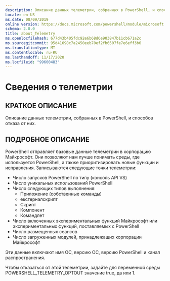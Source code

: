 ```yaml
---
description: Описание данных телеметрии, собранных в PowerShell, и способов отказа от них.
Locale: en-US
ms.date: 08/09/2019
online version: https://docs.microsoft.com/powershell/module/microsoft.powershell.core/about/about_telemetry?view=powershell-7.2&WT.mc_id=ps-gethelp
schema: 2.0.0
title: about_Telemetry
ms.openlocfilehash: 677d43b405fdc92e6b68d6e903847b11cb671a2c
ms.sourcegitcommit: 95d41698c7a2450eeb70ef2fb6507fe7e6eff3b6
ms.translationtype: MT
ms.contentlocale: ru-RU
ms.lasthandoff: 11/17/2020
ms.locfileid: "99600483"
---
```

# <a name="about-telemetry"></a>Сведения о телеметрии

## <a name="short-description"></a>КРАТКОЕ ОПИСАНИЕ

Описание данных телеметрии, собранных в PowerShell, и способов отказа от них.

## <a name="long-description"></a>ПОДРОБНОЕ ОПИСАНИЕ

PowerShell отправляет базовые данные телеметрии в корпорацию Майкрософт.
Они позволяют нам лучше понимать среды, где используется PowerShell, а также приоритизировать новые функции и исправления.
Записываются следующие точки телеметрии:

- Число запусков PowerShell по типу (консоль API VS)
- Число уникальных использований PowerShell
- Число следующих типов выполнения:
  - Приложение (собственные команды)
  - екстерналскрипт
  - Скрипт
  - Компонент
  - Командлет
- Число включенных экспериментальных функций Майкрософт или экспериментальных функций, поставляемых с PowerShell
- Число размещенных сеансов
- Число загруженных модулей, принадлежащих корпорации Майкрософт

Эти данные включают имя ОС, версию ОС, версию PowerShell и канал распространения.

Чтобы отказаться от этой телеметрии, задайте для переменной среды POWERSHELL_TELEMETRY_OPTOUT значение true, да или 1.


